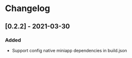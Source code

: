 # Changelog

## [0.2.2] - 2021-03-30

### Added

- Support config native miniapp dependencies in build.json
